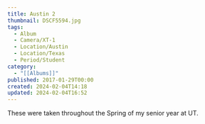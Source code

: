 ```yaml
---
title: Austin 2
thumbnail: DSCF5594.jpg
tags:
  - Album
  - Camera/XT-1
  - Location/Austin
  - Location/Texas
  - Period/Student
category:
  - "[[Albums]]"
published: 2017-01-29T00:00
created: 2024-02-04T14:18
updated: 2024-02-04T16:52
---
```

These were taken throughout the Spring of my senior year at UT.
